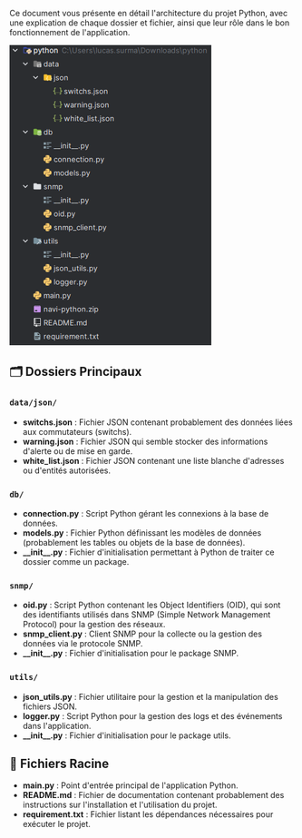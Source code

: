 Ce document vous présente en détail l'architecture du projet Python, avec une explication de chaque dossier et fichier, ainsi que leur rôle dans le bon fonctionnement de l'application.

![image](documentation/structure.png)

## 🗂️ Dossiers Principaux

### `data/json/`

- **switchs.json** : Fichier JSON contenant probablement des données liées aux commutateurs (switchs).
- **warning.json** : Fichier JSON qui semble stocker des informations d'alerte ou de mise en garde.
- **white_list.json** : Fichier JSON contenant une liste blanche d'adresses ou d'entités autorisées.

### `db/`

- **connection.py** : Script Python gérant les connexions à la base de données.
- **models.py** : Fichier Python définissant les modèles de données (probablement les tables ou objets de la base de données).
- **\_\_init\_\_.py** : Fichier d'initialisation permettant à Python de traiter ce dossier comme un package.

### `snmp/`

- **oid.py** : Script Python contenant les Object Identifiers (OID), qui sont des identifiants utilisés dans SNMP (Simple Network Management Protocol) pour la gestion des réseaux.
- **snmp_client.py** : Client SNMP pour la collecte ou la gestion des données via le protocole SNMP.
- **\_\_init\_\_.py** : Fichier d'initialisation pour le package SNMP.

### `utils/`

- **json_utils.py** : Fichier utilitaire pour la gestion et la manipulation des fichiers JSON.
- **logger.py** : Script Python pour la gestion des logs et des événements dans l'application.
- **\_\_init\_\_.py** : Fichier d'initialisation pour le package utils.

## 📄 Fichiers Racine

- **main.py** : Point d'entrée principal de l'application Python.
- **README.md** : Fichier de documentation contenant probablement des instructions sur l'installation et l'utilisation du projet.
- **requirement.txt** : Fichier listant les dépendances nécessaires pour exécuter le projet.
